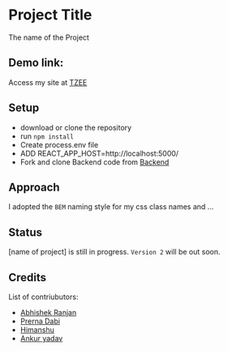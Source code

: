 # Project Title
The name of the Project

## Demo link:
Access my site at [TZEE](https://tzee.netlify.app/)









## Setup
- download or clone the repository
- run `npm install`
- Create process.env file
- ADD REACT_APP_HOST=http://localhost:5000/
- Fork and clone Backend code from [Backend](https://github.com/prernadabi23/TZEE-backend)
## Approach
I adopted the `BEM` naming style for my css class names and ...

## Status
[name of project] is still in progress. `Version 2` will be out soon.

## Credits
List of contriubutors:
- [Abhishek Ranjan](https://github.com/Abhishek3223)
- [Prerna Dabi](https://github.com/prernadabi23)
- [Himanshu](https://github.com/007xylogramori)
- [Ankur yadav](https://github.com/ankur020)

